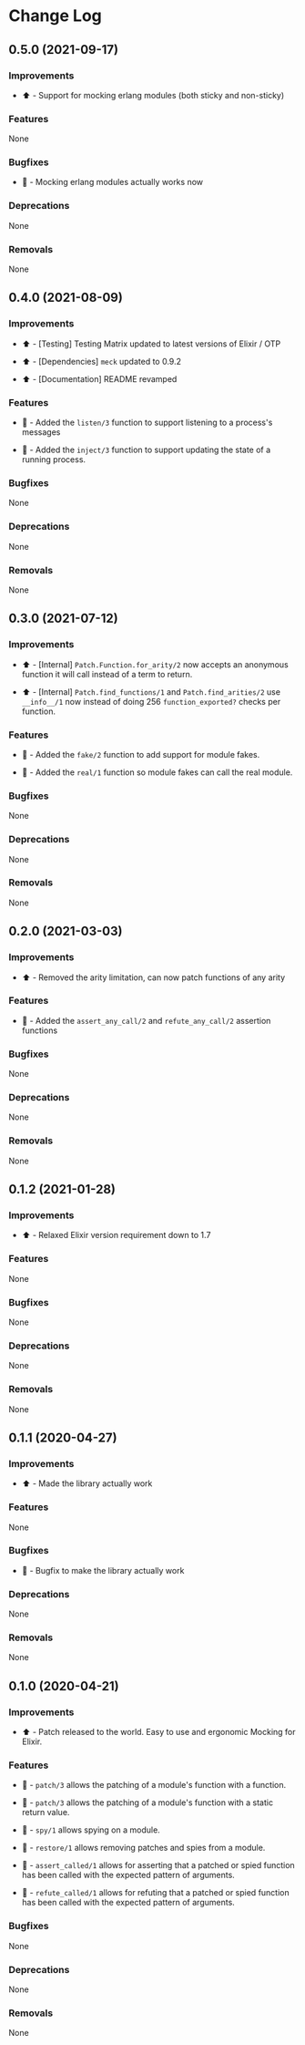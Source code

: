 # Change Log

## 0.5.0 (2021-09-17)

### Improvements



- ⬆️ - Support for mocking erlang modules (both sticky and non-sticky)



### Features


None


### Bugfixes



- 🐞 - Mocking erlang modules actually works now



### Deprecations


None


### Removals


None



## 0.4.0 (2021-08-09)

### Improvements



- ⬆️ - [Testing] Testing Matrix updated to latest versions of Elixir / OTP

- ⬆️ - [Dependencies] `meck` updated to 0.9.2

- ⬆️ - [Documentation] README revamped



### Features



- 🎁 - Added the `listen/3` function to support listening to a process's messages

- 🎁 - Added the `inject/3` function to support updating the state of a running process.



### Bugfixes


None


### Deprecations


None


### Removals


None



## 0.3.0 (2021-07-12)

### Improvements



- ⬆️ - [Internal] `Patch.Function.for_arity/2` now accepts an anonymous function it will call instead of a term to return.

- ⬆️ - [Internal] `Patch.find_functions/1` and `Patch.find_arities/2` use `__info__/1` now instead of doing 256 `function_exported?` checks per function.



### Features



- 🎁 - Added the `fake/2` function to add support for module fakes.

- 🎁 - Added the `real/1` function so module fakes can call the real module.



### Bugfixes


None


### Deprecations


None


### Removals


None



## 0.2.0 (2021-03-03)

### Improvements



- ⬆️ - Removed the arity limitation, can now patch functions of any arity



### Features



- 🎁 - Added the `assert_any_call/2` and `refute_any_call/2` assertion functions



### Bugfixes


None


### Deprecations


None


### Removals


None



## 0.1.2 (2021-01-28)

### Improvements



- ⬆️ - Relaxed Elixir version requirement down to 1.7



### Features


None


### Bugfixes


None


### Deprecations


None


### Removals


None



## 0.1.1 (2020-04-27)

### Improvements



- ⬆️ - Made the library actually work



### Features


None


### Bugfixes



- 🐞 - Bugfix to make the library actually work



### Deprecations


None


### Removals


None



## 0.1.0 (2020-04-21)

### Improvements



- ⬆️ - Patch released to the world.  Easy to use and ergonomic Mocking for Elixir.



### Features



- 🎁 - `patch/3` allows the patching of a module's function with a function.

- 🎁 - `patch/3` allows the patching of a module's function with a static return value.

- 🎁 - `spy/1` allows spying on a module.

- 🎁 - `restore/1` allows removing patches and spies from a module.

- 🎁 - `assert_called/1` allows for asserting that a patched or spied function has been called with the expected pattern of arguments.

- 🎁 - `refute_called/1` allows for refuting that a patched or spied function has been called with the expected pattern of arguments.



### Bugfixes


None


### Deprecations


None


### Removals


None


